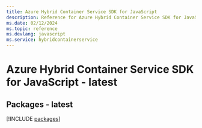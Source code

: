 ```yaml
---
title: Azure Hybrid Container Service SDK for JavaScript
description: Reference for Azure Hybrid Container Service SDK for JavaScript
ms.date: 02/12/2024
ms.topic: reference
ms.devlang: javascript
ms.service: hybridcontainerservice
---
```

# Azure Hybrid Container Service SDK for JavaScript - latest
## Packages - latest
[!INCLUDE [packages](hybrid-container-service-index.md)]